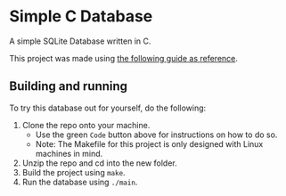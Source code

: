 # Simple C Database

A simple SQLite Database written in C.

This project was made using [the following guide as reference](https://cstack.github.io/db_tutorial/).

## Building and running

To try this database out for yourself, do the following:

1. Clone the repo onto your machine.
    - Use the green `Code` button above for instructions on how to do so.
    - Note: The Makefile for this project is only designed with Linux machines in mind.
2. Unzip the repo and cd into the new folder.
3. Build the project using `make`.
4. Run the database using `./main`.
